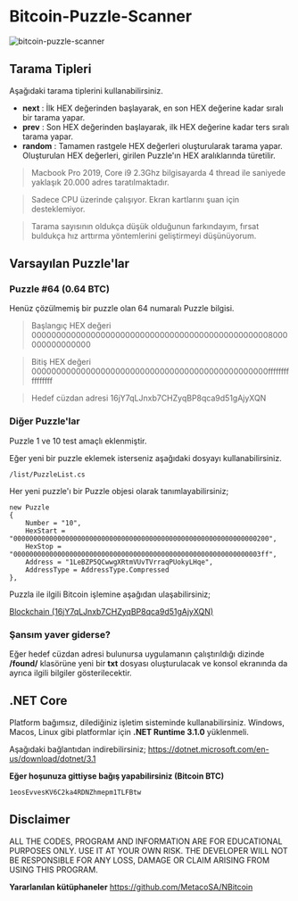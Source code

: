 ﻿# Bitcoin-Puzzle-Scanner

![bitcoin-puzzle-scanner](https://i.ibb.co/v4QmWtL/Ekran-Resmi-2022-01-18-20-15-58.png)

## Tarama Tipleri

Aşağıdaki tarama tiplerini kullanabilirsiniz.

- **next** : İlk HEX değerinden başlayarak, en son HEX değerine kadar sıralı bir tarama yapar.
- **prev** : Son HEX değerinden başlayarak, ilk HEX değerine kadar ters sıralı tarama yapar.
- **random** : Tamamen rastgele HEX değerleri oluşturularak tarama yapar. Oluşturulan HEX değerleri, girilen Puzzle'ın HEX aralıklarında türetilir.


> Macbook Pro 2019, Core i9 2.3Ghz bilgisayarda 4 thread ile saniyede yaklaşık 20.000 adres taratılmaktadır. 

> Sadece CPU üzerinde çalışıyor. Ekran kartlarını şuan için desteklemiyor.

> Tarama sayısının oldukça düşük olduğunun farkındayım, fırsat buldukça hız arttırma yöntemlerini geliştirmeyi düşünüyorum.

## Varsayılan Puzzle'lar

### Puzzle #64 (0.64 BTC)

Henüz çözülmemiş bir puzzle olan 64 numaralı Puzzle bilgisi. 

> Başlangıç HEX değeri
> 0000000000000000000000000000000000000000000000008000000000000000

> Bitiş HEX değeri
> 000000000000000000000000000000000000000000000000ffffffffffffffff

> Hedef cüzdan adresi
> 16jY7qLJnxb7CHZyqBP8qca9d51gAjyXQN

### Diğer Puzzle'lar

Puzzle 1 ve 10 test amaçlı eklenmiştir.

Eğer yeni bir puzzle eklemek isterseniz aşağıdaki dosyayı kullanabilirsiniz.

    /list/PuzzleList.cs

Her yeni puzzle'ı bir Puzzle objesi olarak tanımlayabilirsiniz;

    new Puzzle
    {
        Number = "10",
        HexStart = "0000000000000000000000000000000000000000000000000000000000000200",
        HexStop = "00000000000000000000000000000000000000000000000000000000000003ff",
        Address = "1LeBZP5QCwwgXRtmVUvTVrraqPUokyLHqe",
        AddressType = AddressType.Compressed
    },

Puzzla ile ilgili Bitcoin işlemine aşağıdan ulaşabilirsiniz;

[Blockchain (16jY7qLJnxb7CHZyqBP8qca9d51gAjyXQN)](https://www.blockchain.com/btc/tx/08389f34c98c606322740c0be6a7125d9860bb8d5cb182c02f98461e5fa6cd15)

### Şansım yaver giderse?
Eğer hedef cüzdan adresi bulunursa uygulamanın çalıştırıldığı dizinde **/found/** klasörüne yeni bir **txt** dosyası oluşturulacak ve konsol ekranında da ayrıca ilgili bilgiler gösterilecektir.

## .NET Core

Platform bağımsız, dilediğiniz işletim sisteminde kullanabilirsiniz. Windows, Macos, Linux gibi platformlar için  **.NET Runtime 3.1.0** yüklenmeli. 

Aşağıdaki bağlantıdan indirebilirsiniz;
https://dotnet.microsoft.com/en-us/download/dotnet/3.1

**Eğer hoşunuza gittiyse bağış yapabilirsiniz (Bitcoin BTC)**

    1eosEvvesKV6C2ka4RDNZhmepm1TLFBtw

## Disclaimer
ALL THE CODES, PROGRAM AND INFORMATION ARE FOR EDUCATIONAL PURPOSES ONLY. USE IT AT YOUR OWN RISK. THE DEVELOPER WILL NOT BE RESPONSIBLE FOR ANY LOSS, DAMAGE OR CLAIM ARISING FROM USING THIS PROGRAM.

**Yararlanılan kütüphaneler**
https://github.com/MetacoSA/NBitcoin
